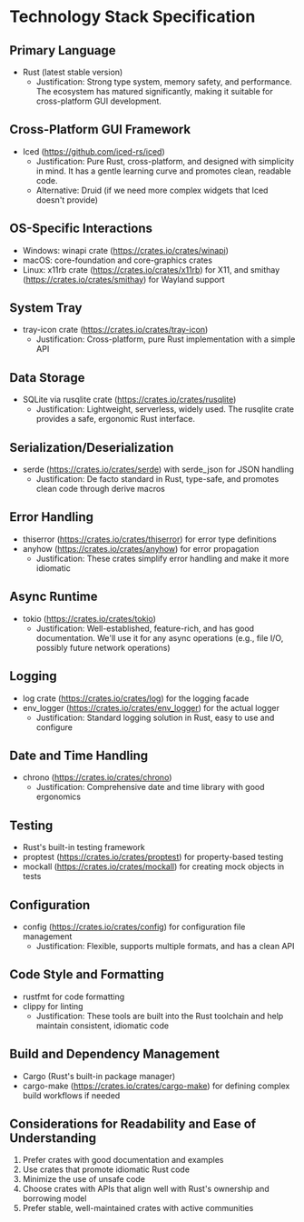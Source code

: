 # Technology Stack Specification

## Primary Language
- Rust (latest stable version)
  - Justification: Strong type system, memory safety, and performance. The ecosystem has matured significantly, making it suitable for cross-platform GUI development.

## Cross-Platform GUI Framework
- Iced (https://github.com/iced-rs/iced)
  - Justification: Pure Rust, cross-platform, and designed with simplicity in mind. It has a gentle learning curve and promotes clean, readable code.
  - Alternative: Druid (if we need more complex widgets that Iced doesn't provide)

## OS-Specific Interactions
- Windows: winapi crate (https://crates.io/crates/winapi)
- macOS: core-foundation and core-graphics crates
- Linux: x11rb crate (https://crates.io/crates/x11rb) for X11, and smithay (https://crates.io/crates/smithay) for Wayland support

## System Tray
- tray-icon crate (https://crates.io/crates/tray-icon)
  - Justification: Cross-platform, pure Rust implementation with a simple API

## Data Storage
- SQLite via rusqlite crate (https://crates.io/crates/rusqlite)
  - Justification: Lightweight, serverless, widely used. The rusqlite crate provides a safe, ergonomic Rust interface.

## Serialization/Deserialization
- serde (https://crates.io/crates/serde) with serde_json for JSON handling
  - Justification: De facto standard in Rust, type-safe, and promotes clean code through derive macros

## Error Handling
- thiserror (https://crates.io/crates/thiserror) for error type definitions
- anyhow (https://crates.io/crates/anyhow) for error propagation
  - Justification: These crates simplify error handling and make it more idiomatic

## Async Runtime
- tokio (https://crates.io/crates/tokio)
  - Justification: Well-established, feature-rich, and has good documentation. We'll use it for any async operations (e.g., file I/O, possibly future network operations)

## Logging
- log crate (https://crates.io/crates/log) for the logging facade
- env_logger (https://crates.io/crates/env_logger) for the actual logger
  - Justification: Standard logging solution in Rust, easy to use and configure

## Date and Time Handling
- chrono (https://crates.io/crates/chrono)
  - Justification: Comprehensive date and time library with good ergonomics

## Testing
- Rust's built-in testing framework
- proptest (https://crates.io/crates/proptest) for property-based testing
- mockall (https://crates.io/crates/mockall) for creating mock objects in tests

## Configuration
- config (https://crates.io/crates/config) for configuration file management
  - Justification: Flexible, supports multiple formats, and has a clean API

## Code Style and Formatting
- rustfmt for code formatting
- clippy for linting
  - Justification: These tools are built into the Rust toolchain and help maintain consistent, idiomatic code

## Build and Dependency Management
- Cargo (Rust's built-in package manager)
- cargo-make (https://crates.io/crates/cargo-make) for defining complex build workflows if needed

## Considerations for Readability and Ease of Understanding
1. Prefer crates with good documentation and examples
2. Use crates that promote idiomatic Rust code
3. Minimize the use of unsafe code
4. Choose crates with APIs that align well with Rust's ownership and borrowing model
5. Prefer stable, well-maintained crates with active communities